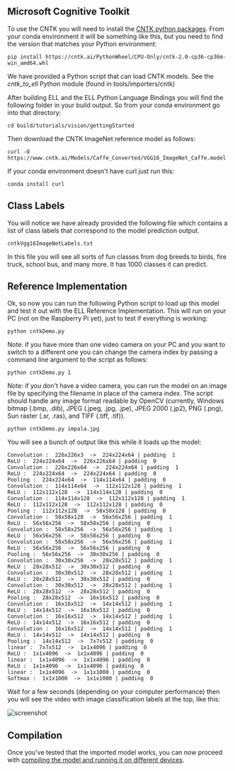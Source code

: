 
## Microsoft Cognitive Toolkit

To use the CNTK you will need to install the [CNTK python packages](https://docs.microsoft.com/en-us/cognitive-toolkit/setup-linux-python).
From your conda environment it will be something like this, but you need to find
the version that matches your Python environment:

    pip install https://cntk.ai/PythonWheel/CPU-Only/cntk-2.0-cp36-cp36m-win_amd64.whl

We have provided a Python script that can load CNTK models.
See the *cntk_to_ell* Python module (found in tools/importers/cntk)

After building ELL and the ELL Python Language Bindings you will find the following folder in your build output.
So from your conda environment go into that directory:

    cd build/tutorials/vision/gettingStarted

Then download the CNTK ImageNet reference model as follows:

    curl -O https://www.cntk.ai/Models/Caffe_Converted/VGG16_ImageNet_Caffe.model

If your conda environment doesn't have curl just run this:

    conda install curl

## Class Labels

You will notice we have already provided the following file which contains a list of class labels that correspond 
to the model prediction output.

    cntkVgg16ImageNetLabels.txt

In this file you will see all sorts of fun classes from dog breeds to birds, fire truck, school bus, and many more.
It has 1000 classes it can predict.


## Reference Implementation

Ok, so now you can run the following Python script to load up this model and test it out with the ELL Reference 
Implementation. This will run on your PC (not on the Raspberry Pi yet), just to test if everything is working:

    python cntkDemo.py

Note: if you have more than one video camera on your PC and you want to switch to a different one you can change 
the camera index by passing a command line argument to the script as follows:

    python cntkDemo.py 1

Note: if you don't have a video camera, you can run the model on an image file by specifying the filename in place 
of the camera index. The script should handle any image format readable by OpenCV (currently, Windows bitmap (.bmp, .dib), 
JPEG (.jpeg, .jpg, .jpe), JPEG 2000 (.jp2), PNG (.png), Sun raster (.sr, .ras), and TIFF (.tiff, .tif)).

    python cntkDemo.py impala.jpg

You will see a bunch of output like this while it loads up the model:

    Convolution :  226x226x3  ->  224x224x64 | padding  1
    ReLU :  224x224x64  ->  226x226x64 | padding  0
    Convolution :  226x226x64  ->  224x224x64 | padding  1
    ReLU :  224x224x64  ->  224x224x64 | padding  0
    Pooling :  224x224x64  ->  114x114x64 | padding  0
    Convolution :  114x114x64  ->  112x112x128 | padding  1
    ReLU :  112x112x128  ->  114x114x128 | padding  0
    Convolution :  114x114x128  ->  112x112x128 | padding  1
    ReLU :  112x112x128  ->  112x112x128 | padding  0
    Pooling :  112x112x128  ->  58x58x128 | padding  0
    Convolution :  58x58x128  ->  56x56x256 | padding  1
    ReLU :  56x56x256  ->  58x58x256 | padding  0
    Convolution :  58x58x256  ->  56x56x256 | padding  1
    ReLU :  56x56x256  ->  58x58x256 | padding  0
    Convolution :  58x58x256  ->  56x56x256 | padding  1
    ReLU :  56x56x256  ->  56x56x256 | padding  0
    Pooling :  56x56x256  ->  30x30x256 | padding  0
    Convolution :  30x30x256  ->  28x28x512 | padding  1
    ReLU :  28x28x512  ->  30x30x512 | padding  0
    Convolution :  30x30x512  ->  28x28x512 | padding  1
    ReLU :  28x28x512  ->  30x30x512 | padding  0
    Convolution :  30x30x512  ->  28x28x512 | padding  1
    ReLU :  28x28x512  ->  28x28x512 | padding  0
    Pooling :  28x28x512  ->  16x16x512 | padding  0
    Convolution :  16x16x512  ->  14x14x512 | padding  1
    ReLU :  14x14x512  ->  16x16x512 | padding  0
    Convolution :  16x16x512  ->  14x14x512 | padding  1
    ReLU :  14x14x512  ->  16x16x512 | padding  0
    Convolution :  16x16x512  ->  14x14x512 | padding  1
    ReLU :  14x14x512  ->  14x14x512 | padding  0
    Pooling :  14x14x512  ->  7x7x512 | padding  0
    linear :  7x7x512  ->  1x1x4096 | padding  0
    ReLU :  1x1x4096  ->  1x1x4096 | padding  0
    linear :  1x1x4096  ->  1x1x4096 | padding  0
    ReLU :  1x1x4096  ->  1x1x4096 | padding  0
    linear :  1x1x4096  ->  1x1x1000 | padding  0
    Softmax :  1x1x1000  ->  1x1x1000 | padding  0

    
Wait for a few seconds (depending on your computer performance) then you will see the video with image
classification labels at the top, like this:

![screenshot](Screenshot.png)

## Compilation

Once you've tested that the imported model works, you can now proceed with [compiling the model and running it on different devices](compiling.md).

    

